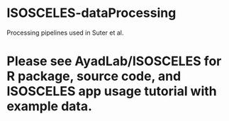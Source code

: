 # ISOSCELES-dataProcessing
Processing pipelines used in Suter et al. 

# Please see AyadLab/ISOSCELES for R package, source code, and ISOSCELES app usage tutorial with example data. 
